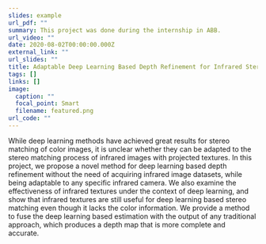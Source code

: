 ```yaml
---
slides: example
url_pdf: ""
summary: This project was done during the internship in ABB.
url_video: ""
date: 2020-08-02T00:00:00.000Z
external_link: ""
url_slides: ""
title: Adaptable Deep Learning Based Depth Refinement for Infrared Stereo Cameras
tags: []
links: []
image:
  caption: ""
  focal_point: Smart
  filename: featured.png
url_code: ""
---
```

While deep learning methods have achieved great results for stereo matching of color images, it is unclear whether they can be adapted to the stereo matching process of infrared images with projected textures. In this project, we propose a novel method for deep learning based depth refinement without the need of acquiring infrared image datasets, while being adaptable to any specific infrared camera. We also examine the effectiveness of infrared textures under the context of deep learning, and show that infrared textures are still useful for deep learning based stereo matching even though it lacks the color information. We provide a method to fuse the deep learning based estimation with the output of any traditional approach, which produces a depth map that is more complete and accurate.